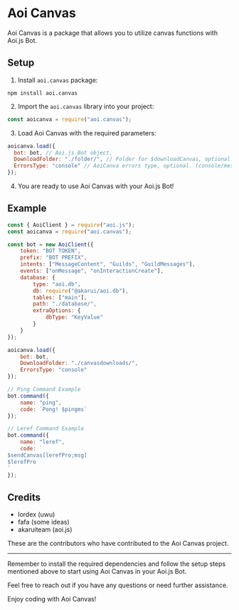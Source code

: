 # Aoi Canvas

Aoi Canvas is a package that allows you to utilize canvas functions with Aoi.js Bot.

## Setup

1. Install `aoi.canvas` package:
```shell
npm install aoi.canvas
```

2. Import the `aoi.canvas` library into your project:
```javascript
const aoicanva = require("aoi.canvas");
```

3. Load Aoi Canvas with the required parameters:
```javascript
aoicanva.load({
  bot: bot, // Aoi.js Bot object.
  DownloadFolder: "./folder/", // Folder for $downloadCanvas, optional.
  ErrorsType: "console" // AoiCanva errors type, optional. (console/message/none)
});
```

4. You are ready to use Aoi Canvas with your Aoi.js Bot!

## Example

```javascript
const { AoiClient } = require("aoi.js");
const aoicanva = require("aoi.canvas");

const bot = new AoiClient({
    token: "BOT TOKEN",
    prefix: "BOT PREFIX",
    intents: ["MessageContent", "Guilds", "GuildMessages"],
    events: ["onMessage", "onInteractionCreate"],
    database: {
        type: "aoi.db",
        db: require("@akarui/aoi.db"),
        tables: ["main"],
        path: "./database/",
        extraOptions: {
            dbType: "KeyValue"
        }
    }
});

aoicanva.load({
    bot: bot,
    DownloadFolder: "./canvasdownloads/",
    ErrorsType: "console"
});

// Ping Command Example
bot.command({
    name: "ping",
    code: `Pong! $pingms`
});

// Leref Command Example
bot.command({
    name: "leref",
    code: `
$sendCanvas[lerefPro;msg]
$lerefPro
`
});
```

## Credits

- lordex (uwu)
- fafa (some ideas)
- akaruiteam (aoi.js)

These are the contributors who have contributed to the Aoi Canvas project.

---

Remember to install the required dependencies and follow the setup steps mentioned above to start using Aoi Canvas in your Aoi.js Bot.

Feel free to reach out if you have any questions or need further assistance.

Enjoy coding with Aoi Canvas!
